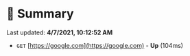 # 📖 Summary
Last updated: **4/7/2021, 10:12:52 AM**

- `GET` [https://google.com](https://google.com) - **Up** (104ms)
